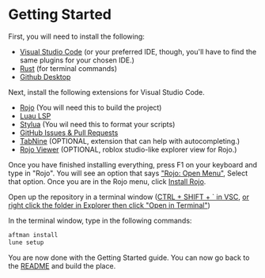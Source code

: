 
# Getting Started

First, you will need to install the following:
- [Visual Studio Code](https://code.visualstudio.com/) (or your preferred IDE, though, you'll have to find the same plugins for your chosen IDE.)
- [Rust](https://www.rust-lang.org/) (for terminal commands)
- [Github Desktop](https://desktop.github.com/)


Next, install the following extensions for Visual Studio Code.
- [Rojo](https://marketplace.visualstudio.com/items?itemName=evaera.vscode-rojo) (You will need this to build the project)
- [Luau LSP](https://marketplace.visualstudio.com/items?itemName=JohnnyMorganz.luau-lsp)
- [Stylua](https://marketplace.visualstudio.com/items?itemName=JohnnyMorganz.stylua) (You wil need this to format your scripts)
- [GitHub Issues & Pull Requests](https://marketplace.visualstudio.com/items?itemName=GitHub.vscode-pull-request-github)
- [TabNine](https://marketplace.visualstudio.com/items?itemName=TabNine.tabnine-vscode) (OPTIONAL, extension that can help with autocompleting.)
- [Rojo Viewer](https://marketplace.visualstudio.com/items?itemName=filiptibell.rojo-viewer) (OPTIONAL, roblox studio-like explorer view for Rojo.)


Once you have finished installing everything, press F1 on your keyboard and type in "Rojo". 
You will see an option that says ["Rojo: Open Menu"](https://imgur.com/a/nCwNQ3O), Select that option. 
Once you are in the Rojo menu, click [Install Rojo](https://imgur.com/a/wHIT5bO).


Open up the repository in a terminal window ([CTRL + SHIFT + ` in VSC](https://imgur.com/a/MDQcRLu), [or right click the folder in Explorer then click "Open in Terminal"](https://imgur.com/a/u1KzvLe))

In the terminal window, type in the following commands:
```bash
aftman install
lune setup
```



You are now done with the Getting Started guide. You can now go back to the [README](./README.md) and build the place.